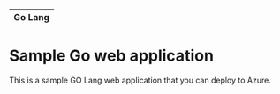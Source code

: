 
| Go Lang |  
|--------|

# Sample Go web application

This is a sample GO Lang web application that you can deploy to Azure.
